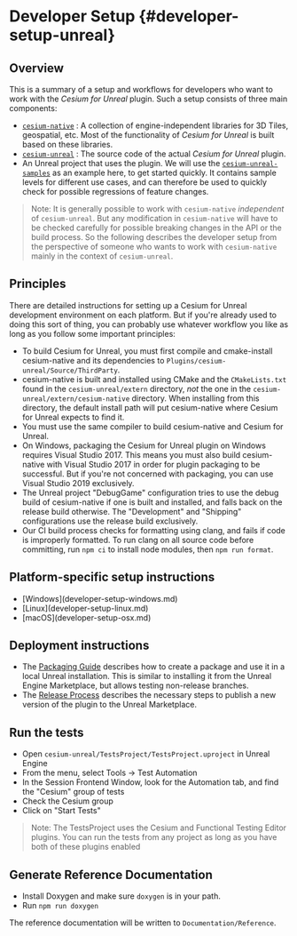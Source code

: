 # Developer Setup {#developer-setup-unreal}

## Overview

This is a summary of a setup and workflows for developers who want to work with the _Cesium for Unreal_ plugin. Such a setup consists of three main components:

- [`cesium-native`](https://github.com/CesiumGS/cesium-native) : A collection of engine-independent libraries for 3D Tiles, geospatial, etc. Most of the functionality of _Cesium for Unreal_ is built based on these libraries.
- [`cesium-unreal`](https://github.com/CesiumGS/cesium-unreal) : The source code of the actual _Cesium for Unreal_ plugin.
- An Unreal project that uses the plugin. We will use the [`cesium-unreal-samples`](https://github.com/CesiumGS/cesium-unreal-samples) as an example here, to get started quickly. It contains sample levels for different use cases, and can therefore be used to quickly check for possible regressions of feature changes.

> Note: It is generally possible to work with `cesium-native` _independent_ of `cesium-unreal`. But any modification in `cesium-native` will have to be checked carefully for possible breaking changes in the API or the build process. So the following describes the developer setup from the perspective of someone who wants to work with `cesium-native` mainly in the context of `cesium-unreal`.
<!--! [TOC] -->

## Principles

There are detailed instructions for setting up a Cesium for Unreal development environment on each platform. But if you're already used to doing this sort of thing, you can probably use whatever workflow you like as long as you follow some important principles:

- To build Cesium for Unreal, you must first compile and cmake-install cesium-native and its dependencies to `Plugins/cesium-unreal/Source/ThirdParty`.
- cesium-native is built and installed using CMake and the `CMakeLists.txt` found in the `cesium-unreal/extern` directory, _not_ the one in the `cesium-unreal/extern/cesium-native` directory. When installing from this directory, the default install path will put cesium-native where Cesium for Unreal expects to find it.
- You must use the same compiler to build cesium-native and Cesium for Unreal.
- On Windows, packaging the Cesium for Unreal plugin on Windows requires Visual Studio 2017. This means you must also build cesium-native with Visual Studio 2017 in order for plugin packaging to be successful. But if you're not concerned with packaging, you can use Visual Studio 2019 exclusively.
- The Unreal project "DebugGame" configuration tries to use the debug build of cesium-native if one is built and installed, and falls back on the release build otherwise. The "Development" and "Shipping" configurations use the release build exclusively.
- Our CI build process checks for formatting using clang, and fails if code is improperly formatted. To run clang on all source code before committing, run `npm ci` to install node modules, then `npm run format`.

## Platform-specific setup instructions

- <!--! \cond DOXYGEN_EXCLUDE !--> [Windows](developer-setup-windows.md) <!--! \endcond --><!--! \subpage developer-setup-windows "Windows" -->
- <!--! \cond DOXYGEN_EXCLUDE !--> [Linux](developer-setup-linux.md) <!--! \endcond --><!--! \subpage developer-setup-linux "Linux" -->
- <!--! \cond DOXYGEN_EXCLUDE !--> [macOS](developer-setup-osx.md) <!--! \endcond --><!--! \subpage developer-setup-osx "macOS" -->

## Deployment instructions

- The [Packaging Guide](packaging-guide.md) describes how to create a package and use it in a local Unreal installation. This is similar to installing it from the Unreal Engine Marketplace, but allows testing non-release branches.
- The [Release Process](release-process.md) describes the necessary steps to publish a new version of the plugin to the Unreal Marketplace.

## Run the tests

- Open `cesium-unreal/TestsProject/TestsProject.uproject` in Unreal Engine
- From the menu, select Tools -> Test Automation
- In the Session Frontend Window, look for the Automation tab, and find the "Cesium" group of tests
- Check the Cesium group
- Click on "Start Tests"

> Note: The TestsProject uses the Cesium and Functional Testing Editor plugins. You can run the tests from any project as long as you have both of these plugins enabled

## Generate Reference Documentation

- Install Doxygen and make sure `doxygen` is in your path.
- Run `npm run doxygen`

The reference documentation will be written to `Documentation/Reference`.
